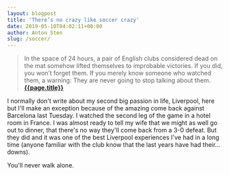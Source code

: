 ```yaml
---
layout: blogpost
title: 'There’s no crazy like soccer crazy'
date: 2019-05-10T04:02:11+00:00
author: Anton Sten
slug: /soccer/
---
```


>In the space of 24 hours, a pair of English clubs considered dead on the mat somehow lifted themselves to improbable victories. If you did, you won’t forget them. If you merely know someone who watched them, a warning: They are never going to stop talking about them.**[{{page.title}}](https://www.wsj.com/articles/theres-no-crazy-like-soccer-crazy-11557408560?tesla=y)**

I normally don't write about my second big passion in life, Liverpool, here but I'll make an exception because of the amazing come back against Barcelona last Tuesday. I watched the second leg of the game in a hotel room in France. I was almost ready to tell my wife that we might as well go out to dinner, that there's no way they'll come back from a 3-0 defeat. But they did and it was one of the best Liverpool experiences I've had in a long time (anyone familiar with the club know that the last years have had their... downs).

You'll never walk alone. 
